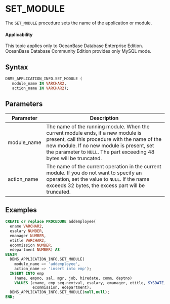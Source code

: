 # SET_MODULE

The `SET_MODULE` procedure sets the name of the application or module.

<main id="notice" >
    <h4>Applicability</h4>
    <p>This topic applies only to OceanBase Database Enterprise Edition. OceanBase Database Community Edition provides only MySQL mode. </p>
  </main>

## Syntax

```sql
DBMS_APPLICATION_INFO.SET_MODULE (
   module_name IN VARCHAR2,
   action_name IN VARCHAR2);
```


## Parameters

| Parameter   | Description                                                                                                                                                                                                                                             |
|-------------|---------------------------------------------------------------------------------------------------------------------------------------------------------------------------------------------------------------------------------------------------------|
| module_name | The name of the running module. When the current module ends, if a new module is present, call this procedure with the name of the new module. If no new module is present, set the parameter to `NULL`. The part exceeding 48 bytes will be truncated. |
| action_name | The name of the current operation in the current module. If you do not want to specify an operation, set the value to `NULL`. If the name exceeds 32 bytes, the excess part will be truncated.                                                          |

## Examples

```sql
CREATE or replace PROCEDURE addemployee(
  ename VARCHAR2,
  esalary NUMBER,
  emanager NUMBER,
  etitle VARCHAR2,
  ecommission NUMBER,
  edepartment NUMBER) AS
BEGIN
  DBMS_APPLICATION_INFO.SET_MODULE(
    module_name => 'addemployee',
    action_name => 'insert into emp');
  INSERT INTO emp
    (name, empno, sal, mgr, job, hiredate, comm, deptno)
    VALUES (ename, emp_seq.nextval, esalary, emanager, etitle, SYSDATE,
            ecommission, edepartment);
  DBMS_APPLICATION_INFO.SET_MODULE(null,null);   
END;
```

